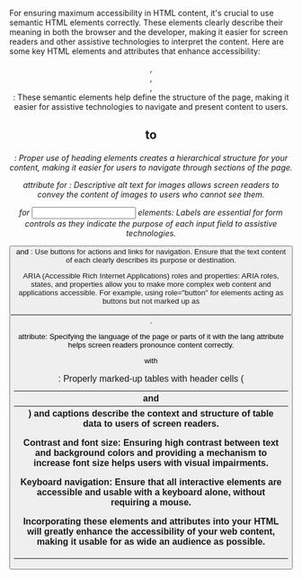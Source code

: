 For ensuring maximum accessibility in HTML content, it's crucial to use semantic HTML elements correctly. These elements clearly describe their meaning in both the browser and the developer, making it easier for screen readers and other assistive technologies to interpret the content. Here are some key HTML elements and attributes that enhance accessibility:

<header>, <nav>, <main>, <footer>: These semantic elements help define the structure of the page, making it easier for assistive technologies to navigate and present content to users.

<h1> to <h6>: Proper use of heading elements creates a hierarchical structure for your content, making it easier for users to navigate through sections of the page.

<alt> attribute for <img>: Descriptive alt text for images allows screen readers to convey the content of images to users who cannot see them.

<label> for <input> elements: Labels are essential for form controls as they indicate the purpose of each input field to assistive technologies.

<button> and <a>: Use buttons for actions and links for navigation. Ensure that the text content of each clearly describes its purpose or destination.

ARIA (Accessible Rich Internet Applications) roles and properties: ARIA roles, states, and properties allow you to make more complex web content and applications accessible. For example, using role="button" for elements acting as buttons but not marked up as <button>.

<lang> attribute: Specifying the language of the page or parts of it with the lang attribute helps screen readers pronounce content correctly.

<table> with <th> and <caption>: Properly marked-up tables with header cells (<th>) and captions describe the context and structure of table data to users of screen readers.

Contrast and font size: Ensuring high contrast between text and background colors and providing a mechanism to increase font size helps users with visual impairments.

Keyboard navigation: Ensure that all interactive elements are accessible and usable with a keyboard alone, without requiring a mouse.

Incorporating these elements and attributes into your HTML will greatly enhance the accessibility of your web content, making it usable for as wide an audience as possible.






